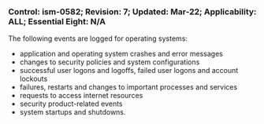 ### Control: ism-0582; Revision: 7; Updated: Mar-22; Applicability: ALL; Essential Eight: N/A
<p>The following events are logged for operating systems:</p>
                  <ul>
                     <li>application and operating system crashes and error messages</li>
                     <li>changes to security policies and system configurations</li>
                     <li>successful user logons and logoffs, failed user logons and account lockouts</li>
                     <li>failures, restarts and changes to important processes and services</li>
                     <li>requests to access internet resources</li>
                     <li>security product-related events</li>
                     <li>system startups and shutdowns.</li>
                  </ul>